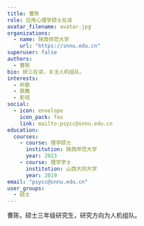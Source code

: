 ```yaml
---
title: 曹陈
role: 应用心理学硕士在读
avatar_filename: avatar.jpg
organizations:
  - name: 陕西师范大学
    url: "https://snnu.edu.cn"
superuser: false
authors:
  - 曹陈
bio: 研三在读，关注人机组队。
interests:
  - 听歌
  - 跳舞
  - 影视
social:
  - icon: envelope
    icon_pack: fas
    link: mailto:psycc@snnu.edu.cn
education:
  courses:
    - course: 理学硕士
      institution: 陕西师范大学
      year: 2023
    - course: 理学学士
      institution: 山西大同大学
      year: 2019
email: "psycc@snnu.edu.cn"
user_groups:
  - 硕士
---
```


曹陈，硕士三年级研究生，研究方向为人机组队。
